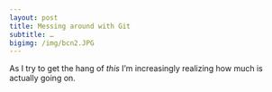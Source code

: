```yaml
---
layout: post
title: Messing around with Git
subtitle: …
bigimg: /img/bcn2.JPG
---
```


As I try to get the hang of _this_ I’m increasingly realizing how much is actually going on.


